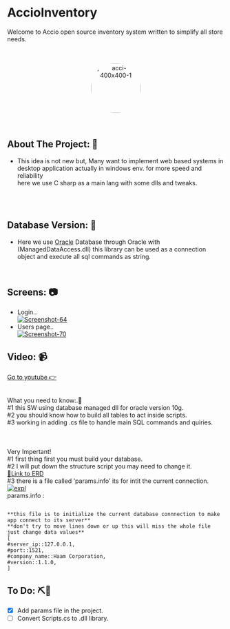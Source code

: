 # AccioInventory
Welcome to Accio open source inventory system written to simplify all store needs. </br></br></br>
<p align="center">
<a href="https://imgbb.com/" align="center"><img src="https://i.ibb.co/7S1fgjB/acci-400x400-1.jpg" alt="acci-400x400-1" style="border-radius:54px; width: 115px;  display: block;
  margin-left: auto;
  margin-right: auto;"></a>
  </p>
</br>

<!-- ABOUT THE PROJECT -->
## About The Project: 💼</br>
* This idea is not new but, Many want to implement web based systems in desktop application actually in windows env. for more speed and reliability</br>here we use C sharp as a main lang with some dlls and tweaks.

</br></br>

<!-- ABOUT THE PROJECT -->
## Database Version: 💉</br>
* Here we use <a href="https://en.wikipedia.org/wiki/Oracle_Database">Oracle</a> Database through Oracle with (ManagedDataAccess.dll) this library can be used as 
a connection object and execute all sql commands as string.

</br>

<!-- SCREENS -->
## Screens: 📷</br>

* Login.. </br>
<a href="https://ibb.co/fXKxrHT"><img src="https://i.ibb.co/kGrSqXP/Screenshot-64.png" alt="Screenshot-64" ></a>
* Users page.. </br>
<a href="https://ibb.co/mqWyVnH"><img src="https://i.ibb.co/dkQzcP7/Untitled.png" alt="Screenshot-70" border="0"></a>

<!-- VIDEO -->
## Video: 📹</br>
<div>
<a href="https://www.youtube.com/embed/r95LhQzBCRA">Go to youtube 👉</a> 

    
</div>

 
</br>

What you need to know:.🫡 </br>
#1 this SW using database managed dll for oracle version 10g.<br>
#2 you should know how to build all tables to act inside scripts.<br>
#3 working in adding .cs file to handle main SQL commands and quiries.<br>
</br></br></br>
Very Impertant!</br>
#1 first thing first you must build your database.</br>
#2 I will put down the structure script you may need to change it.</br>
<a href="https://lucid.app/lucidchart/0cc752d3-dca9-4cbb-97de-b78184f47b96/edit?viewport_loc=21%2C208%2C1755%2C844%2C0_0&invitationId=inv_2c1a550c-2bc2-4136-9aea-5f2b7bbd4ec2">🫳Link to ERD</a></br>
#3 there is a file called 'params.info' its for intit the current connection.</br>
<a href="https://imgbb.com/"><img src="https://i.ibb.co/ZmY8D0W/expl.png" alt="expl" border="0"></a>
</br>
params.info :
````
 
**this file is to initialize the current database connnection to make app connect to its server**
**don't try to move lines down or up this will miss the whole file just change data values**
[
#server_ip::127.0.0.1,
#port::1521,
#company_name::Haam Corporation,
#version::1.1.0,
]

````
<!-- VIDEO -->
## To Do: ⛏️🤦</br>
- [x] Add params file in the project.
- [ ] Convert Scripts.cs to .dll library.